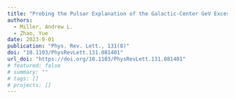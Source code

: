 ```yaml
---
title: "Probing the Pulsar Explanation of the Galactic-Center GeV Excess Using Continuous Gravitational-Wave Searches"
authors:
  - Miller, Andrew L.
  - Zhao, Yue
date: 2023-9-01
publication: "Phys. Rev. Lett., 131(8)"
doi: "10.1103/PhysRevLett.131.081401"
url_doi: "https://doi.org/10.1103/PhysRevLett.131.081401"
# featured: false
# summary: ""
# tags: []
# projects: []
---
```

